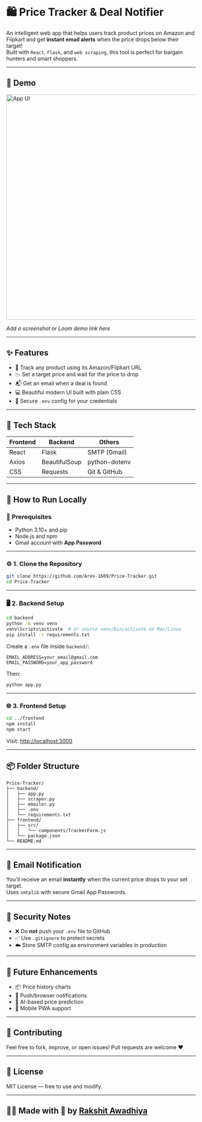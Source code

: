 <h1>🛍️ Price Tracker & Deal Notifier</h1>

<p>
  An intelligent web app that helps users track product prices on Amazon and Flipkart and get
  <strong>instant email alerts</strong> when the price drops below their target!<br>
  Built with <code>React</code>, <code>Flask</code>, and <code>web scraping</code>, this tool is perfect for bargain hunters and smart shoppers.
</p>

---

<h2>📸 Demo</h2>

<p>
  <img src="https://your-screenshot-link-here.com" alt="App UI" width="600"/>
</p>
<em>Add a screenshot or Loom demo link here</em>

---

<h2>✨ Features</h2>

<ul>
  <li>🎯 Track any product using its Amazon/Flipkart URL</li>
  <li>📉 Set a target price and wait for the price to drop</li>
  <li>📬 Get an email when a deal is found</li>
  <li>💻 Beautiful modern UI built with plain CSS</li>
  <li>🔐 Secure <code>.env</code> config for your credentials</li>
</ul>

---

<h2>🧱 Tech Stack</h2>

<table>
  <thead>
    <tr>
      <th>Frontend</th>
      <th>Backend</th>
      <th>Others</th>
    </tr>
  </thead>
  <tbody>
    <tr>
      <td>React</td>
      <td>Flask</td>
      <td>SMTP (Gmail)</td>
    </tr>
    <tr>
      <td>Axios</td>
      <td>BeautifulSoup</td>
      <td>python-dotenv</td>
    </tr>
    <tr>
      <td>CSS</td>
      <td>Requests</td>
      <td>Git & GitHub</td>
    </tr>
  </tbody>
</table>

---

<h2>🚀 How to Run Locally</h2>

<h3>🧰 Prerequisites</h3>

<ul>
  <li>Python 3.10+ and pip</li>
  <li>Node.js and npm</li>
  <li>Gmail account with <strong>App Password</strong></li>
</ul>

---

<h3>⚙️ 1. Clone the Repository</h3>

```bash
git clone https://github.com/Ares-1609/Price-Tracker.git
cd Price-Tracker
```

---

<h3>🖥️ 2. Backend Setup</h3>

```bash
cd backend
python -m venv venv
venv\Scripts\activate  # or source venv/bin/activate on Mac/Linux
pip install -r requirements.txt
```

Create a <code>.env</code> file inside <code>backend/</code>:

```
EMAIL_ADDRESS=your_email@gmail.com
EMAIL_PASSWORD=your_app_password
```

Then:

```bash
python app.py
```

---

<h3>🌐 3. Frontend Setup</h3>

```bash
cd ../frontend
npm install
npm start
```

Visit: <a href="http://localhost:3000" target="_blank">http://localhost:3000</a>

---

<h2>📦 Folder Structure</h2>

```text
Price-Tracker/
├── backend/
│   ├── app.py
│   ├── scraper.py
│   ├── emailer.py
│   ├── .env
│   └── requirements.txt
├── frontend/
│   ├── src/
│   │   └── components/TrackerForm.js
│   └── package.json
└── README.md
```

---

<h2>📧 Email Notification</h2>

<p>
  You'll receive an email <strong>instantly</strong> when the current price drops to your set target.<br>
  Uses <code>smtplib</code> with secure Gmail App Passwords.
</p>

---

<h2>🔐 Security Notes</h2>

<ul>
  <li>❌ Do <strong>not</strong> push your <code>.env</code> file to GitHub</li>
  <li>✅ Use <code>.gitignore</code> to protect secrets</li>
  <li>☁️ Store SMTP config as environment variables in production</li>
</ul>

---

<h2>🎯 Future Enhancements</h2>

<ul>
  <li>📦 Price history charts</li>
  <li>🔔 Push/browser notifications</li>
  <li>🧠 AI-based price prediction</li>
  <li>📱 Mobile PWA support</li>
</ul>

---

<h2>🤝 Contributing</h2>

Feel free to fork, improve, or open issues! Pull requests are welcome ❤️

---

<h2>📄 License</h2>

MIT License — free to use and modify.

---

<h2>🧑‍💻 Made with 💙 by <a href="https://github.com/Ares-1609" target="_blank">Rakshit Awadhiya</a></h2>
